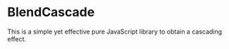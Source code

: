 # BlendCascade

This is a simple yet effective pure JavaScript library to obtain a cascading effect.
